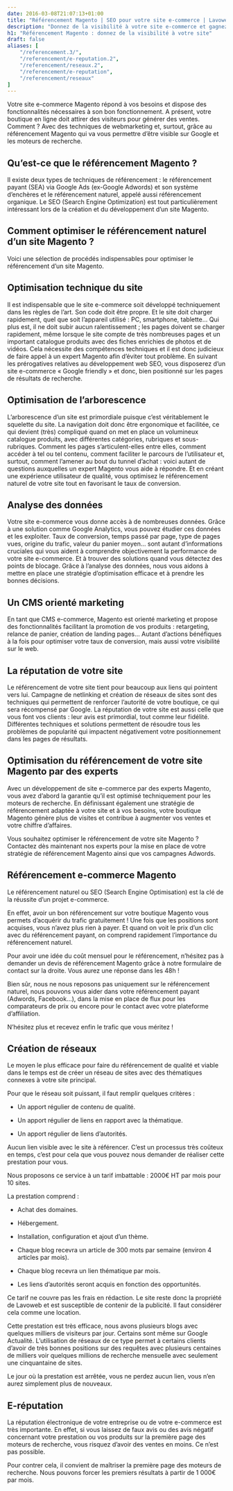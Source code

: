 ```yaml
---
date: 2016-03-08T21:07:13+01:00
title: "Référencement Magento | SEO pour votre site e-commerce | Lavoweb"
description: "Donnez de la visibilité à votre site e-commerce et gagnez des positions en confiant son référencement aux experts de Lavoweb. Devis gratuit."
h1: "Référencement Magento : donnez de la visibilité à votre site"
draft: false
aliases: [
    "/referencement.3/",
    "/referencement/e-reputation.2",
    "/referencement/reseaux.2",
    "/referencement/e-reputation",
    "/referencement/reseaux"
]
---
```

Votre site e-commerce Magento répond à vos besoins et dispose des fonctionnalités nécessaires à son bon fonctionnement. A présent, votre boutique en ligne doit attirer des visiteurs pour générer des ventes. Comment ? Avec des techniques de webmarketing et, surtout, grâce au référencement Magento qui va vous permettre d’être visible sur Google et les moteurs de recherche.

## Qu’est-ce que le référencement Magento ?

Il existe deux types de techniques de référencement : le référencement payant (SEA) via Google Ads (ex-Google Adwords) et son système d’enchères et le référencement naturel, appelé aussi référencement organique. Le SEO (Search Engine Optimization) est tout particulièrement intéressant lors de la création et du développement d’un site Magento.

## Comment optimiser le référencement naturel d’un site Magento ?

Voici une sélection de procédés indispensables pour optimiser le référencement d’un site Magento.

## Optimisation technique du site

Il est indispensable que le site e-commerce soit développé techniquement dans les règles de l’art. Son code doit être propre. Et le site doit charger rapidement, quel que soit l’appareil utilisé : PC, smartphone, tablette… Qui plus est, il ne doit subir aucun ralentissement ; les pages doivent se charger rapidement, même lorsque le site compte de très nombreuses pages et un important catalogue produits avec des fiches enrichies de photos et de vidéos. Cela nécessite des compétences techniques et il est donc judicieux de faire appel à un expert Magento afin d’éviter tout problème. En suivant les prérogatives relatives au développement web SEO, vous disposerez d’un site e-commerce « Google friendly » et donc, bien positionné sur les pages de résultats de recherche.

## Optimisation de l’arborescence

L’arborescence d’un site est primordiale puisque c’est véritablement le squelette du site. La navigation doit donc être ergonomique et facilitée, ce qui devient (très) compliqué quand on met en place un volumineux catalogue produits, avec différentes catégories, rubriques et sous-rubriques. Comment les pages s’articulent-elles entre elles, comment accéder à tel ou tel contenu, comment faciliter le parcours de l’utilisateur et, surtout, comment l’amener au bout du tunnel d’achat : voici autant de questions auxquelles un expert Magento vous aide à répondre. Et en créant une expérience utilisateur de qualité, vous optimisez le référencement naturel de votre site tout en favorisant le taux de conversion.

## Analyse des données

Votre site e-commerce vous donne accès à de nombreuses données. Grâce à une solution comme Google Analytics, vous pouvez étudier ces données et les exploiter. Taux de conversion, temps passé par page, type de pages vues, origine du trafic, valeur du panier moyen… sont autant d’informations cruciales qui vous aident à comprendre objectivement la performance de votre site e-commerce. Et à trouver des solutions quand vous détectez des points de blocage. Grâce à l’analyse des données, nous vous aidons à mettre en place une stratégie d’optimisation efficace et à prendre les bonnes décisions.

## Un CMS orienté marketing

En tant que CMS e-commerce, Magento est orienté marketing et propose des fonctionnalités facilitant la promotion de vos produits : retargeting, relance de panier, création de landing pages… Autant d’actions bénéfiques à la fois pour optimiser votre taux de conversion, mais aussi votre visibilité sur le web.

## La réputation de votre site

Le référencement de votre site tient pour beaucoup aux liens qui pointent vers lui. Campagne de netlinking et création de réseaux de sites sont des techniques qui permettent de renforcer l’autorité de votre boutique, ce qui sera récompensé par Google. La réputation de votre site est aussi celle que vous font vos clients : leur avis est primordial, tout comme leur fidélité. Différentes techniques et solutions permettent de résoudre tous les problèmes de popularité qui impactent négativement votre positionnement dans les pages de résultats.

## Optimisation du référencement de votre site Magento par des experts

Avec un développement de site e-commerce par des experts Magento, vous avez d’abord la garantie qu’il est optimisé techniquement pour les moteurs de recherche. En définissant également une stratégie de référencement adaptée à votre site et à vos besoins, votre boutique Magento génère plus de visites et contribue à augmenter vos ventes et votre chiffre d’affaires.

Vous souhaitez optimiser le référencement de votre site Magento ? Contactez dès maintenant nos experts pour la mise en place de votre stratégie de référencement Magento ainsi que vos campagnes Adwords.

## Référencement e-commerce Magento

Le référencement naturel ou SEO (Search Engine Optimisation) est la clé de la réussite d’un projet e-commerce.

En effet, avoir un bon référencement sur votre boutique Magento vous permets d’acquérir du trafic gratuitement ! Une fois que les positions sont acquises, vous n’avez plus rien à payer. Et quand on voit le prix d’un clic avec du référencement payant, on comprend rapidement l’importance du référencement naturel.

Pour avoir une idée du coût mensuel pour le référencement, n’hésitez pas à demander un devis de référencement Magento grâce à notre formulaire de contact sur la droite. Vous aurez une réponse dans les 48h !

Bien sûr, nous ne nous reposons pas uniquement sur le référencement naturel, nous pouvons vous aider dans votre référencement payant (Adwords, Facebook…), dans la mise en place de flux pour les comparateurs de prix ou encore pour le contact avec votre plateforme d’affiliation.

N’hésitez plus et recevez enfin le trafic que vous méritez !

## Création de réseaux

Le moyen le plus efficace pour faire du référencement de qualité et viable dans le temps est de créer un réseau de sites avec des thématiques connexes à votre site principal.

Pour que le réseau soit puissant, il faut remplir quelques critères :

- Un apport régulier de contenu de qualité.

- Un apport régulier de liens en rapport avec la thématique.

- Un apport régulier de liens d’autorités.

Aucun lien visible avec le site à référencer.
C’est un processus très coûteux en temps, c’est pour cela que vous pouvez nous demander de réaliser cette prestation pour vous.

Nous proposons ce service à un tarif imbattable : 2000€ HT par mois pour 10 sites.

La prestation comprend :

- Achat des domaines.

- Hébergement.

- Installation, configuration et ajout d’un thème.

- Chaque blog recevra un article de 300 mots par semaine (environ 4 articles par mois).

- Chaque blog recevra un lien thématique par mois.

- Les liens d’autorités seront acquis en fonction des opportunités.

Ce tarif ne couvre pas les frais en rédaction. Le site reste donc la propriété de Lavoweb et est susceptible de contenir de la publicité. Il faut considérer cela comme une location.

Cette prestation est très efficace, nous avons plusieurs blogs avec quelques milliers de visiteurs par jour. Certains sont même sur Google Actualité. L’utilisation de réseaux de ce type permet à certains clients d’avoir de très bonnes positions sur des requêtes avec plusieurs centaines de milliers voir quelques millions de recherche mensuelle avec seulement une cinquantaine de sites.

Le jour où la prestation est arrêtée, vous ne perdez aucun lien, vous n’en aurez simplement plus de nouveaux.

## E-réputation

La réputation électronique de votre entreprise ou de votre e-commerce est très importante. En effet, si vous laissez de faux avis ou des avis négatif concernant votre prestation ou vos produits sur la première page des moteurs de recherche, vous risquez d’avoir des ventes en moins. Ce n’est pas possible.

Pour contrer cela, il convient de maîtriser la première page des moteurs de recherche. Nous pouvons forcer les premiers résultats à partir de 1 000€ par mois.